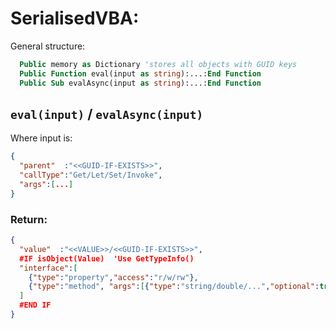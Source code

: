 # SerialisedVBA:

General structure:

```vb
  Public memory as Dictionary 'stores all objects with GUID keys
  Public Function eval(input as string):...:End Function
  Public Sub evalAsync(input as string):...:End Function
```

## `eval(input)` / `evalAsync(input)`

Where input is:

```json
{
  "parent"  :"<<GUID-IF-EXISTS>>",
  "callType":"Get/Let/Set/Invoke",
  "args":[...]
}
```

### Return:

```json
{
  "value"  :"<<VALUE>>/<<GUID-IF-EXISTS>>",
  #IF isObject(Value)  'Use GetTypeInfo()
  "interface":[  
    {"type":"property","access":"r/w/rw"},
    {"type":"method", "args":[{"type":"string/double/...","optional":true/false}], "retType":"string/double/..."},
  ]
  #END IF
}
```

